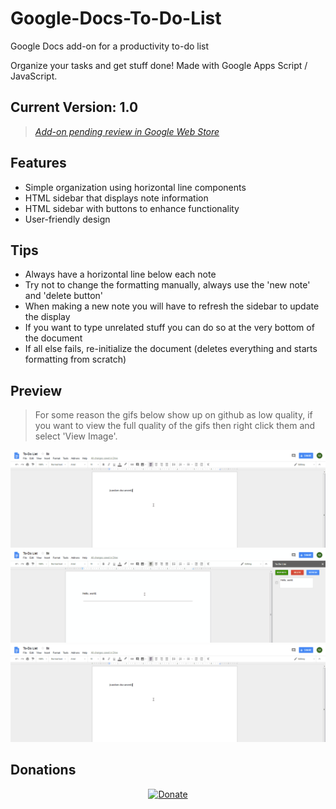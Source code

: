 # Google-Docs-To-Do-List
Google Docs add-on for a productivity to-do list

Organize your tasks and get stuff done! Made with Google Apps Script / JavaScript.

## Current Version: 1.0
>[*Add-on pending review in Google Web Store*](https://chrome.google.com/webstore/developer/dashboard)

## Features
- Simple organization using horizontal line components
- HTML sidebar that displays note information
- HTML sidebar with buttons to enhance functionality
- User-friendly design

## Tips
- Always have a horizontal line below each note
- Try not to change the formatting manually, always use the 'new note' and 'delete button'
- When making a new note you will have to refresh the sidebar to update the display
- If you want to type unrelated stuff you can do so at the very bottom of the document
- If all else fails, re-initialize the document (deletes everything and starts formatting from scratch)

## Preview
>For some reason the gifs below show up on github as low quality, if you want to view the full quality of the gifs then right click them and select 'View Image'.

![alt tag](https://github.com/milan102/Google-Docs-To-Do-List/blob/master/preview/gdocs-add-on-initialize.gif)
![alt tag](https://github.com/milan102/Google-Docs-To-Do-List/blob/master/preview/gdocs-add-on-insert.gif)
![alt tag](https://github.com/milan102/Google-Docs-To-Do-List/blob/master/preview/gdocs-add-on-delete.gif)


## Donations
<p align="center">
<a href="https://www.paypal.com/cgi-bin/webscr?cmd=_donations&business=HL3P4UC2JKEAN&lc=US&item_name=Milan%27s%20Software&currency_code=USD&bn=PP%2dDonationsBF%3abtn_donateCC_LG%2egif%3aNonHosted"><img src="https://www.paypalobjects.com/en_US/i/btn/btn_donateCC_LG.gif" alt="Donate"/></a>
</p>
